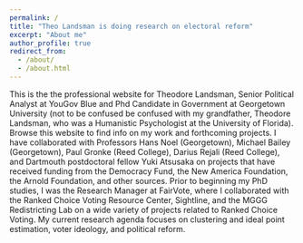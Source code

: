 ```yaml
---
permalink: /
title: "Theo Landsman is doing research on electoral reform"
excerpt: "About me"
author_profile: true
redirect_from: 
  - /about/
  - /about.html
---
```


This is the the professional website for Theodore Landsman, Senior Political Analyst at YouGov Blue and Phd Candidate in Government at Georgetown University (not to be confused be confused with my grandfather, Theodore Landsman, who was a Humanistic Psychologist at the University of Florida). Browse this website to find info on my work and forthcoming projects. 
I have collaborated with Professors Hans Noel (Georgetown), Michael Bailey (Georgetown), Paul Gronke (Reed College), Darius Rejali (Reed College), and Dartmouth postdoctoral fellow Yuki Atsusaka on projects that have received funding from the Democracy Fund, the New America Foundation, the Arnold Foundation, and other sources. Prior to beginning my PhD studies, I was the Research Manager at FairVote, where I collaborated with the Ranked Choice Voting Resource Center, Sightline, and the MGGG Redistricting Lab on a wide variety of projects related to Ranked Choice Voting. My current research agenda focuses on clustering and ideal point estimation, voter ideology, and political reform. 

